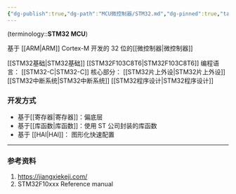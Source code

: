 ```yaml
---
{"dg-publish":true,"dg-path":"MCU微控制器/STM32.md","dg-pinned":true,"tags":["Subject"],"permalink":"/MCU微控制器/STM32/","pinned":true,"dgPassFrontmatter":true,"noteIcon":"","created":"2024-05-21T15:20:27.841+08:00","updated":"2024-08-23T13:09:06.676+08:00"}
---
```


(terminology::**STM32 MCU**)

基于 [[ARM\|ARM]]  Cortex-M 开发的 32 位的[[微控制器\|微控制器]]

[[STM32基础\|STM32基础]]
[[STM32F103C8T6\|STM32F103C8T6]]
编程语言： [[STM32-C\|STM32-C]]
核心部分： [[STM32片上外设\|STM32片上外设]]
[[STM32中断系统\|STM32中断系统]]
[[STM32程序设计\|STM32程序设计]]
### 开发方式
- 基于[[寄存器\|寄存器]]：偏底层
- 基于[[库函数\|库函数]]：使用 ST 公司封装的库函数
- 基于 [[HAl\|HAl]]：   图形化快速配置

***
### 参考资料
1. https://jiangxiekeji.com/
2. STM32F10xxx Reference manual  



